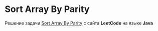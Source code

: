 # Sort Array By Parity
Решение задачи [Sort Array By Parity](https://leetcode.com/problems/sort-array-by-parity/) c сайта **LeetCode** на языке **Java**